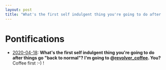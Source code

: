 ```yaml
---
layout: post
title: "What's the first self indulgent thing you're going to do after things go \"back to normal\"? I'm going to @revolver_coffee. You?"
---
```


# Pontifications

* [2020-04-18](https://www.rolandmicroblog.com/2020/04/18/whats-the-first.html): **What's the first self indulgent thing you're going to do after things go "back to normal"? I'm going to @[revolver_coffee](https://revolvercoffee.ca/). You?**  Coffee first :-) ! 

